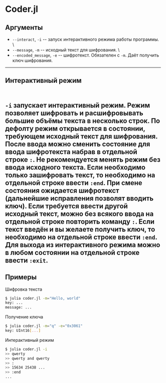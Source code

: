# Coder.jl

## Аргументы

- `--interact`, `-i` -- запуск интерактивного режима работы программы. \
- `--message`, `-m` -- исходный текст для шифрования. \
- `--encoded_message`, `-e` -- шифротекст. Обязателен с `-m`. Даёт получить ключ шифрования.
-----
## Интерактивный режим
\
`-i` запускает интерактивный режим. Режим позволяет шифровать и расшифровывать большие объёмы текста в несколько строк.
По дефолту режим открывается в состоянии, требующем исходный текст для шифрования. После ввода можно сменить состояние для ввода шифротекста набрав в отдельной строке `:`. Не рекомендуется менять режим без ввода исходного текста. Если необходимо только зашифровать текст, то необходимо на отдельной строке ввести `:end`.
При смене состояния ожидается шифротекст (дальнейшие исправления позволят вводить ключ). Если требуется ввести другой исходный текст, можно без всякого ввода на отдельной строке повторить команду `:`. Если текст введён и вы желаете получить ключ, то необходимо на отдельной строке ввести `:end`. Для выхода из интерактивного режима можно в любом состоянии на отдельной строке ввести `:exit`.
-----
## Примеры

Шифровка текста

```bash
$ julia coder.jl -m="Hello, world"
key: ...
message: ...
```

Получение ключа

```bash
$ julia coder.jl -m="q" -e="0x3061"
key: UInt16[...]
```

Интерактивный режим

```bash
$ julia coder.jl -i
>> qwerty
>> qwerty and qwerty
>> :
>> 15634 25438 ...
>> :end
...
```

